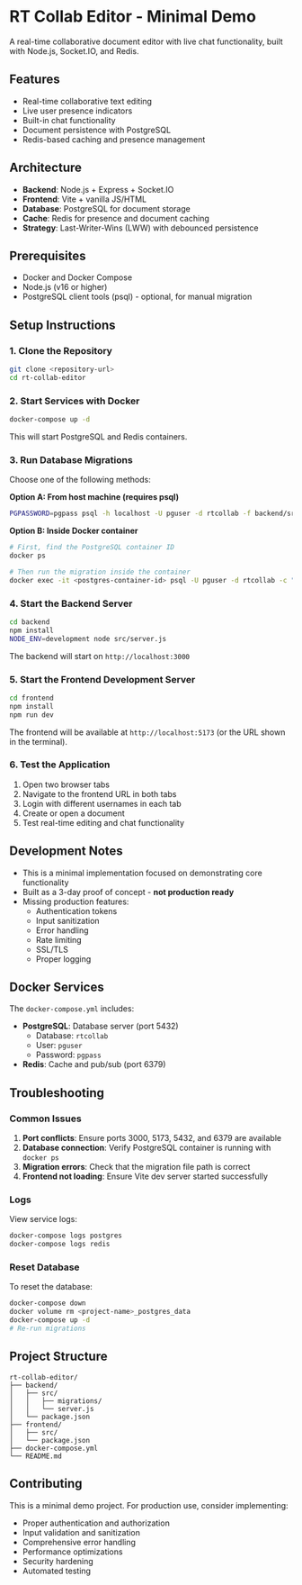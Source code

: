 # RT Collab Editor - Minimal Demo

A real-time collaborative document editor with live chat functionality, built with Node.js, Socket.IO, and Redis.

## Features

- Real-time collaborative text editing
- Live user presence indicators
- Built-in chat functionality
- Document persistence with PostgreSQL
- Redis-based caching and presence management

## Architecture

- **Backend**: Node.js + Express + Socket.IO
- **Frontend**: Vite + vanilla JS/HTML
- **Database**: PostgreSQL for document storage
- **Cache**: Redis for presence and document caching
- **Strategy**: Last-Writer-Wins (LWW) with debounced persistence

## Prerequisites

- Docker and Docker Compose
- Node.js (v16 or higher)
- PostgreSQL client tools (psql) - optional, for manual migration

## Setup Instructions

### 1. Clone the Repository

```bash
git clone <repository-url>
cd rt-collab-editor
```

### 2. Start Services with Docker

```bash
docker-compose up -d
```

This will start PostgreSQL and Redis containers.

### 3. Run Database Migrations

Choose one of the following methods:

**Option A: From host machine (requires psql)**

```bash
PGPASSWORD=pgpass psql -h localhost -U pguser -d rtcollab -f backend/src/migrations/001_create_tables.sql
```

**Option B: Inside Docker container**

```bash
# First, find the PostgreSQL container ID
docker ps

# Then run the migration inside the container
docker exec -it <postgres-container-id> psql -U pguser -d rtcollab -c "\i /docker-entrypoint-initdb.d/001_create_tables.sql"
```

### 4. Start the Backend Server

```bash
cd backend
npm install
NODE_ENV=development node src/server.js
```

The backend will start on `http://localhost:3000`

### 5. Start the Frontend Development Server

```bash
cd frontend
npm install
npm run dev
```

The frontend will be available at `http://localhost:5173` (or the URL shown in the terminal).

### 6. Test the Application

1. Open two browser tabs
2. Navigate to the frontend URL in both tabs
3. Login with different usernames in each tab
4. Create or open a document
5. Test real-time editing and chat functionality

## Development Notes

- This is a minimal implementation focused on demonstrating core functionality
- Built as a 3-day proof of concept - **not production ready**
- Missing production features:
  - Authentication tokens
  - Input sanitization
  - Error handling
  - Rate limiting
  - SSL/TLS
  - Proper logging

## Docker Services

The `docker-compose.yml` includes:

- **PostgreSQL**: Database server (port 5432)
  - Database: `rtcollab`
  - User: `pguser`
  - Password: `pgpass`
- **Redis**: Cache and pub/sub (port 6379)

## Troubleshooting

### Common Issues

1. **Port conflicts**: Ensure ports 3000, 5173, 5432, and 6379 are available
2. **Database connection**: Verify PostgreSQL container is running with `docker ps`
3. **Migration errors**: Check that the migration file path is correct
4. **Frontend not loading**: Ensure Vite dev server started successfully

### Logs

View service logs:

```bash
docker-compose logs postgres
docker-compose logs redis
```

### Reset Database

To reset the database:

```bash
docker-compose down
docker volume rm <project-name>_postgres_data
docker-compose up -d
# Re-run migrations
```

## Project Structure

```
rt-collab-editor/
├── backend/
│   ├── src/
│   │   ├── migrations/
│   │   └── server.js
│   └── package.json
├── frontend/
│   ├── src/
│   └── package.json
├── docker-compose.yml
└── README.md
```

## Contributing

This is a minimal demo project. For production use, consider implementing:

- Proper authentication and authorization
- Input validation and sanitization
- Comprehensive error handling
- Performance optimizations
- Security hardening
- Automated testing

